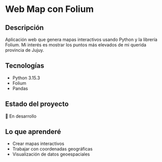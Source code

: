 # Web Map con Folium

## Descripción
Aplicación web que genera mapas interactivos usando Python y la librería Folium.
Mi interés es mostrar los puntos más elevados de mi querida provincia de Jujuy.

## Tecnologías
- Python 3.15.3
- Folium
- Pandas 

## Estado del proyecto
🚧 En desarrollo

## Lo que aprenderé
- Crear mapas interactivos
- Trabajar con coordenadas geográficas  
- Visualización de datos geoespaciales